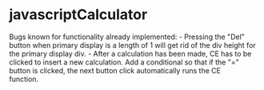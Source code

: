 # javascriptCalculator
Bugs known for functionality already implemented:
    - Pressing the "Del" button when primary display is
    a length of 1 will get rid of the div height for the
    primary display div.
    - After a calculation has been made, CE has to be clicked
    to insert a new calculation. Add a conditional so that if
    the "=" button is clicked, the next button click automatically runs the CE         
    function.